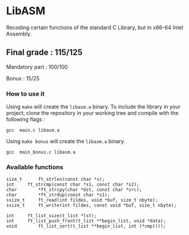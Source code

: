 # LibASM
Recoding certain functions of the standard C Library, but in x86-64 Intel Assembly.
## Final grade : 115/125

Mandatory part : 100/100

Bonus : 15/25
### How to use it
Using ``make`` will create the ``libasm.a`` binary.
To include the library in your project, clone the repository in your working tree and compile with the following flags :
```
gcc  main.c libasm.a
```
Using ``make bonus`` will create the ``libasm.a`` binary.
```
gcc  main_bonus.c libasm.a
```
### Available functions
```
size_t		ft_strlen(const char *s);
int		ft_strcmp(const char *s1, const char *s2);
char		*ft_strcpy(char *dst, const char *src);
char		*ft_strdup(const char *s1);
ssize_t		ft_read(int fildes, void *buf, size_t nbyte);
ssize_t		ft_write(int fildes, const void *buf, size_t nbyte);

int		ft_list_size(t_list *lst);
int		ft_list_push_front(t_list **begin_list, void *data);
void		ft_list_sort(t_list **begin_list, int (*cmp)());

```
